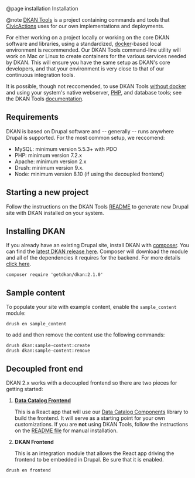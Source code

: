 @page installation Installation

@note
  <i class="fas fa-toolbox" style="color: #42b983"></i>
  [DKAN Tools](https://github.com/GetDKAN/dkan-tools) is a project
  containing commands and tools that [CivicActions](https://civicactions.com/dkan/)
  uses for our own implementations and deployments.

For either working on a project locally or working on the core DKAN software and libraries, using a standardized, [docker](https://www.docker.com/)-based local environment is recommended. Our DKAN Tools command-line utility will work on Mac or Linux to create containers for the various services needed by DKAN. This will ensure you have the same setup as DKAN's core developers, and that your environment is very close to that of our continuous integration tools.

It is possible, though not reccomended, to use DKAN Tools [without docker](https://github.com/GetDKAN/dkan-tools/tree/master#running-without-docker) and using your system's native webserver, [PHP](https://www.php.net), and database tools; see the DKAN Tools [documentation](https://github.com/GetDKAN/dkan-tools).

## Requirements

DKAN is based on Drupal software and -- generally -- runs anywhere Drupal is supported. For the most common setup, we reccomend:

-  MySQL: minimum version 5.5.3+ with PDO
-  PHP: minimum version 7.2.x
-  Apache: minimum version 2.x
-  Drush: minimum version 9.x.
-  Node: minimum version 8.10 (if using the decoupled frontend)

## Starting a new project

Follow the instructions on the DKAN Tools [README](https://github.com/getdkan/dkan-tools) to generate new Drupal site with DKAN installed on your system.

## Installing DKAN

If you already have an existing Drupal site, install DKAN with [composer](https://www.drupal.org/node/2718229). You can find the [latest DKAN release here](https://github.com/GetDKAN/dkan/releases). Composer will download the module and all of the  dependencies it requires for the backend. For more details [click here](https://github.com/GetDKAN/dkan-tools/tree/master#adding-dkan-to-an-existing-drupal-site).

```
composer require 'getdkan/dkan:2.1.0'
```

## Sample content

To populate your site with example content, enable the ``sample_content`` module:

```
drush en sample_content
```

to add and then remove the content use the following commands:

```
drush dkan:sample-content:create
drush dkan:sample-content:remove
```

## Decoupled front end

 DKAN 2.x works with a decoupled frontend so there are two pieces for getting started:

1. **[Data Catalog Frontend](https://github.com/GetDKAN/data-catalog-frontend)**

   This is a React app that will use our [Data Catalog Components](https://github.com/GetDKAN/data-catalog-components) library to build the frontend. It will serve as a starting point for your own customizations. If you are **not** using DKAN Tools, follow the instructions on the [README file](https://github.com/GetDKAN/data-catalog-frontend/blob/master/README.md) for manual installation.

2. **DKAN Frontend**

   This is an integration module that allows the React app driving the frontend to be embedded in Drupal. Be sure that it is enabled.

```
drush en frontend
```

